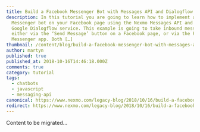 ```yaml
---
title: Build a Facebook Messenger Bot with Messages API and Dialogflow
description: In this tutorial you are going to learn how to implement a Facebook
  Messenger bot on your Facebook page using the Nexmo Messages API and the
  Google Dialogflow service. This example is going to take inbound messages sent
  either via the ‘Send Message’ button on a Facebook page, or via the Facebook
  Messenger app. Both […]
thumbnail: /content/blog/build-a-facebook-messenger-bot-with-messages-api-and-dialogflow-dr/build-bot-messages-api.png
author: martyn
published: true
published_at: 2018-10-16T14:46:18.000Z
comments: true
category: tutorial
tags:
  - chatbots
  - javascript
  - messaging-api
canonical: https://www.nexmo.com/legacy-blog/2018/10/16/build-a-facebook-messenger-bot-with-messages-api-and-dialogflow-dr
redirect: https://www.nexmo.com/legacy-blog/2018/10/16/build-a-facebook-messenger-bot-with-messages-api-and-dialogflow-dr
---
```


Content to be migrated...
